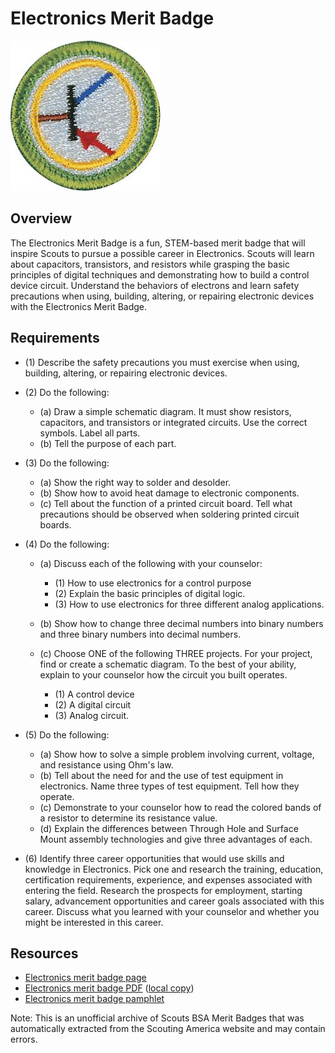 

# Electronics Merit Badge

![Electronics Merit Badge](images/electronics-merit-badge.jpg)

## Overview



The Electronics Merit Badge is a fun, STEM-based merit badge that will inspire Scouts to pursue a possible career in Electronics. Scouts will learn about capacitors, transistors, and resistors while grasping the basic principles of digital techniques and demonstrating how to build a control device circuit. Understand the behaviors of electrons and learn safety precautions when using, building, altering, or repairing electronic devices with the Electronics Merit Badge.

## Requirements

* (1) Describe the safety precautions you must exercise when using, building, altering, or repairing electronic devices.
* (2) Do the following:
    * (a) Draw a simple schematic diagram. It must show resistors, capacitors, and transistors or integrated circuits. Use the correct symbols. Label all parts.
    * (b) Tell the purpose of each part.


* (3) Do the following:
    * (a) Show the right way to solder and desolder.
    * (b) Show how to avoid heat damage to electronic components.
    * (c) Tell about the function of a printed circuit board. Tell what precautions should be observed when soldering printed circuit boards.


* (4) Do the following:
    * (a) Discuss each of the following with your counselor:
        * (1) How to use electronics for a control purpose
        * (2) Explain the basic principles of digital logic.
        * (3) How to use electronics for three different analog applications.


    * (b) Show how to change three decimal numbers into binary numbers and three binary numbers into decimal numbers.
    * (c) Choose ONE of the following THREE projects. For your project, find or create a schematic diagram. To the best of your ability, explain to your counselor how the circuit you built operates.
        * (1) A control device
        * (2) A digital circuit
        * (3) Analog circuit.




* (5) Do the following:
    * (a) Show how to solve a simple problem involving current, voltage, and resistance using Ohm's law.
    * (b) Tell about the need for and the use of test equipment in electronics. Name three types of test equipment. Tell how they operate.
    * (c) Demonstrate to your counselor how to read the colored bands of a resistor to determine its resistance value.
    * (d) Explain the differences between Through Hole and Surface Mount assembly technologies and give three advantages of each.


* (6) Identify three career opportunities that would use skills and knowledge in Electronics. Pick one and research the training, education, certification requirements, experience, and expenses associated with entering the field. Research the prospects for employment, starting salary, advancement opportunities and career goals associated with this career. Discuss what you learned with your counselor and whether you might be interested in this career.


## Resources

- [Electronics merit badge page](https://www.scouting.org/merit-badges/electronics/)
- [Electronics merit badge PDF](https://filestore.scouting.org/filestore/Merit_Badge_ReqandRes/Pamphlets/Electronics_2025.pdf) ([local copy](files/electronics-merit-badge.pdf))
- [Electronics merit badge pamphlet](https://www.scoutshop.org/electronics-merit-badge-pamphlet-654565.html)

Note: This is an unofficial archive of Scouts BSA Merit Badges that was automatically extracted from the Scouting America website and may contain errors.